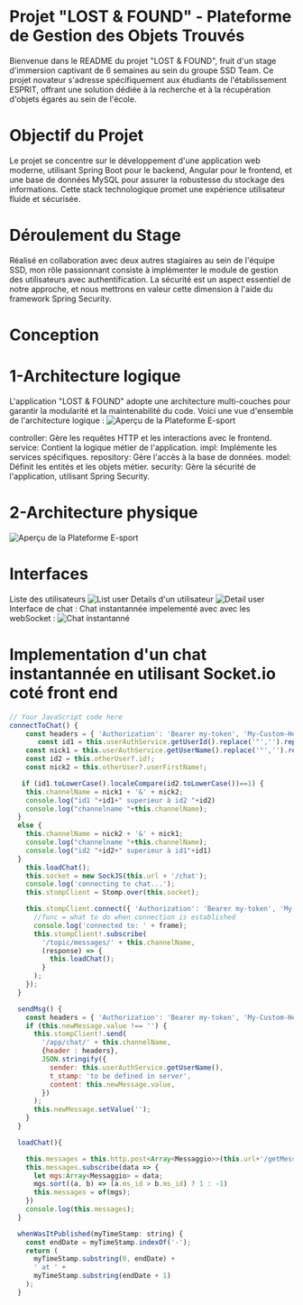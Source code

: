 # Projet "LOST & FOUND" - Plateforme de Gestion des Objets Trouvés 
Bienvenue dans le README du projet "LOST & FOUND", fruit d'un stage d'immersion captivant de 6 semaines au sein du groupe SSD Team. Ce projet novateur s'adresse spécifiquement aux étudiants de l'établissement ESPRIT,
offrant une solution dédiée à la recherche et à la récupération d'objets égarés au sein de l'école.
# Objectif du Projet
Le projet se concentre sur le développement d'une application web moderne, utilisant Spring Boot pour le backend, Angular pour le frontend, et une base de données MySQL pour 
assurer la robustesse du stockage des informations. Cette stack technologique promet une expérience utilisateur fluide et sécurisée.
# Déroulement du Stage
Réalisé en collaboration avec deux autres stagiaires au sein de l'équipe SSD, mon rôle passionnant consiste à implémenter le module de gestion des utilisateurs avec authentification. La sécurité est un aspect essentiel de notre approche,
et nous mettrons en valeur cette dimension à l'aide du framework Spring Security.
# Conception 
# 1-Architecture logique 
L'application "LOST & FOUND" adopte une architecture multi-couches pour garantir la modularité et la maintenabilité du code. Voici une vue d'ensemble de l'architecture logique :
![Aperçu de la Plateforme E-sport](./Diagrammevierge(5).png)

controller: Gère les requêtes HTTP et les interactions avec le frontend.
service: Contient la logique métier de l'application.
impl: Implémente les services spécifiques.
repository: Gère l'accès à la base de données.
model: Définit les entités et les objets métier.
security: Gère la sécurité de l'application, utilisant Spring Security.
# 2-Architecture physique 
![Aperçu de la Plateforme E-sport](./Architecturephysique.png)
# Interfaces 
Liste des utilisateurs 
![List user](./Captureusers.PNG)
Details d'un utilisateur 
![Detail user](./captureeditchahine.PNG)
Interface de chat :
Chat instantannée impelementé avec avec les webSocket :
![Chat instantanné](./Capturechahine3.PNG)

# Implementation d'un chat instantannée en utilisant Socket.io coté front end 
```javascript
// Your JavaScript code here
connectToChat() {
    const headers = { 'Authorization': 'Bearer my-token', 'My-Custom-Header': 'foobar' };
       const id1 = this.userAuthService.getUserId().replace('"','').replace('"','')!;
    const nick1 = this.userAuthService.getUserName().replace('"','').replace('"','');
    const id2 = this.otherUser?.id!;
    const nick2 = this.otherUser?.userFirstName!;

   if (id1.toLowerCase().localeCompare(id2.toLowerCase())==1) {
    this.channelName = nick1 + '&' + nick2;
    console.log("id1 "+id1+" superieur à id2 "+id2)
    console.log("channelname "+this.channelName);
  }
  else {
    this.channelName = nick2 + '&' + nick1;
    console.log("channelname "+this.channelName);
    console.log("id2 "+id2+" superieur à id1"+id1)
  }
    this.loadChat();
    this.socket = new SockJS(this.url + '/chat');
    console.log('connecting to chat...');
    this.stompClient = Stomp.over(this.socket);

    this.stompClient.connect({ 'Authorization': 'Bearer my-token', 'My-Custom-Header': 'foobar' }, (frame) => {
      //func = what to do when connection is established
      console.log('connected to: ' + frame);
      this.stompClient!.subscribe(
        '/topic/messages/' + this.channelName,
        (response) => {
          this.loadChat();
        }
      );
    });
  }

  sendMsg() {
    const headers = { 'Authorization': 'Bearer my-token', 'My-Custom-Header': 'foobar' };
    if (this.newMessage.value !== '') {
      this.stompClient!.send(
        '/app/chat/' + this.channelName,
        {header : headers},
        JSON.stringify({
          sender: this.userAuthService.getUserName(),
          t_stamp: 'to be defined in server',
          content: this.newMessage.value,
        })
      );
      this.newMessage.setValue('');
    }
  }

  loadChat(){

    this.messages = this.http.post<Array<Messaggio>>(this.url+'/getMessages' ,  this.channelName );
    this.messages.subscribe(data => {
      let mgs:Array<Messaggio> = data;
      mgs.sort((a, b) => (a.ms_id > b.ms_id) ? 1 : -1)
      this.messages = of(mgs);
    })
    console.log(this.messages);
  }

  whenWasItPublished(myTimeStamp: string) {
    const endDate = myTimeStamp.indexOf('-');
    return (
      myTimeStamp.substring(0, endDate) +
      ' at ' +
      myTimeStamp.substring(endDate + 1)
    );
  }


